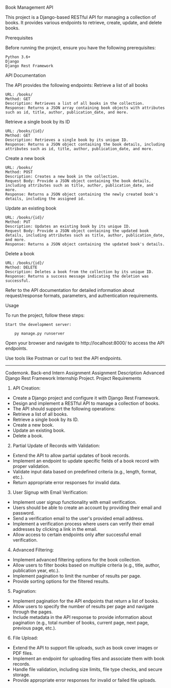 Book Management API

This project is a Django-based RESTful API for managing a collection of books. It provides various endpoints to retrieve, create, update, and delete books.

Prerequisites

Before running the project, ensure you have the following prerequisites:

    Python 3.6+
    Django
    Django Rest Framework

API Documentation

The API provides the following endpoints:
Retrieve a list of all books

    URL: /books/
    Method: GET
    Description: Retrieves a list of all books in the collection.
    Response: Returns a JSON array containing book objects with attributes such as id, title, author, publication_date, and more.

Retrieve a single book by its ID

    URL: /books/{id}/
    Method: GET
    Description: Retrieves a single book by its unique ID.
    Response: Returns a JSON object containing the book details, including attributes such as id, title, author, publication_date, and more.

Create a new book

    URL: /books/
    Method: POST
    Description: Creates a new book in the collection.
    Request Body: Provide a JSON object containing the book details, including attributes such as title, author, publication_date, and more.
    Response: Returns a JSON object containing the newly created book's details, including the assigned id.

Update an existing book

    URL: /books/{id}/
    Method: PUT
    Description: Updates an existing book by its unique ID.
    Request Body: Provide a JSON object containing the updated book details, including attributes such as title, author, publication_date, and more.
    Response: Returns a JSON object containing the updated book's details.

Delete a book

    URL: /books/{id}/
    Method: DELETE
    Description: Deletes a book from the collection by its unique ID.
    Response: Returns a success message indicating the deletion was successful.

Refer to the API documentation for detailed information about request/response formats, parameters, and authentication requirements.

Usage

To run the project, follow these steps:

    Start the development server:
        
        py manage.py runserver

Open your browser and navigate to http://localhost:8000/ to access the API endpoints.

Use tools like Postman or curl to test the API endpoints.


------------------------------------------------------------------------------------------------------------------------------------------------------------------------------------------------------------------------------------------------------------------------------------------------------------------------------------------------------------------------------------------------------------------------------------------------------------------------------------------------------------------------------------------------------------------


Codemonk.        Back-end Intern Assignment
Assignment Description
Advanced Django Rest Framework Internship Project.
Project Requirements
1. API Creation:
- Create a Django project and configure it with Django Rest Framework.
- Design and implement a RESTful API to manage a collection of books.
- The API should support the following operations:
- Retrieve a list of all books.
- Retrieve a single book by its ID.
- Create a new book.
- Update an existing book.
- Delete a book.
2. Partial Update of Records with Validation:
- Extend the API to allow partial updates of book records.
- Implement an endpoint to update specific fields of a book record with proper validation.
- Validate input data based on predefined criteria (e.g., length, format, etc.).
- Return appropriate error responses for invalid data.
3. User Signup with Email Verification:
- Implement user signup functionality with email verification.
- Users should be able to create an account by providing their email and password.
- Send a verification email to the user's provided email address.
- Implement a verification process where users can verify their email addresses by clicking a link in the
email.
- Allow access to certain endpoints only after successful email verification.
4. Advanced Filtering:
- Implement advanced filtering options for the book collection.
- Allow users to filter books based on multiple criteria (e.g., title, author, publication year, etc.).
- Implement pagination to limit the number of results per page.
- Provide sorting options for the filtered results.
5. Pagination:
- Implement pagination for the API endpoints that return a list of books.
- Allow users to specify the number of results per page and navigate through the pages.
- Include metadata in the API response to provide information about pagination (e.g., total number of
books, current page, next page, previous page, etc.).
6. File Upload:
- Extend the API to support file uploads, such as book cover images or PDF files.
- Implement an endpoint for uploading files and associate them with book records.
- Handle file validation, including size limits, file type checks, and secure storage.
- Provide appropriate error responses for invalid or failed file uploads.